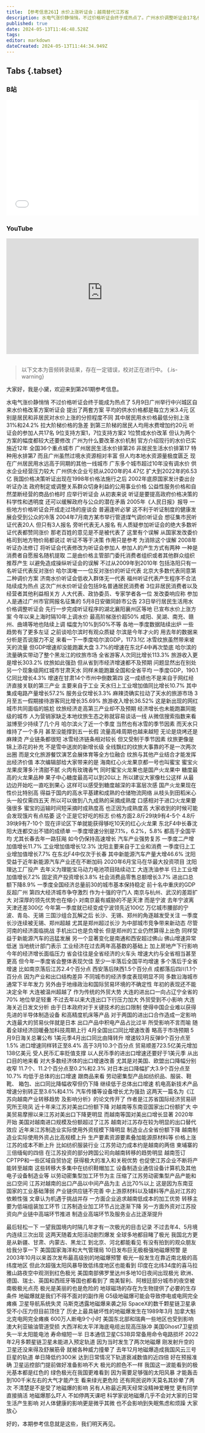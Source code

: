 ```yaml
---
title: 【参考信息261】水价上涨听证会；越南替代江苏省
description: 水电气涨价静悄悄，不过价格听证会终于成热点了。广州水价调整听证会17名参加人都赞成涨价。正好回顾一下价格听证会的历史和争议，听证≠决策，作用只是“参考”，现在也不叫代表，而叫参加人。一季度各地GDP陆续出炉，再次证明文旅救不了网红城市。30强城市中，宁波超过天津，郑州超越长沙成为中部第二城。江苏国际经贸研究所论文研究江苏向越南产业转移趋势及影响。极光大爆发，美则美矣，也是危险。
published: true
date: 2024-05-13T11:46:48.528Z
tags: 
editor: markdown
dateCreated: 2024-05-13T11:44:34.949Z
---
```


## Tabs {.tabset}
### B站
<div style="position: relative; padding: 30% 45%;">
<iframe style="position: absolute; width: 100%; height: 100%; left: 0; top: 0;" src="//player.bilibili.com/player.html?&bvid=BV1gt421M739&page=1&as_wide=1&high_quality=1&danmaku=1&autoplay=0" scrolling="no" border="0" frameborder="no" framespacing="0" allowfullscreen="true"></iframe>
</div>

### YouTube
<div style="position: relative; padding: 30% 45%;">
<iframe style="position: absolute; top: 0; left: 0; width: 100%; height: 100%;" src="https://www.youtube-nocookie.com/embed/YouTubeVID" title="YouTube video player" frameborder="0" allow="accelerometer; autoplay; clipboard-write; encrypted-media; gyroscope; picture-in-picture" allowfullscreen></iframe>
</div>

## 

> 以下文本为音频转录结果，存在一定错误，校对正在进行中。
{.is-warning}

大家好，我是小黛，欢迎来到第261期参考信息。

水电气涨价静悄悄
不过价格听证会终于能成为热点了
5月9日广州举行中兴城区自来水价格改革方案听证会
提出了两套方案
平均的供水价格都是每立方米3.4元
区别是居民和非居民对水价上涨的分担程度不同
其中居民用水价格最低分别上涨31%和24.2%
拉大阶梯价格的急差
到第三阶梯的居民人均用水费增加约20元
听证会的参加人共17名
9位支持方案1，7位支持方案2
1位赞成水价改革
但认为两个方案的幅度都较大还要修改
广州为什么要改革水价机制
官方介绍现行的水价已实施近12年
全国36个重点城市
广州居民生活水价排第26
非居民生活水价排第17
特种用水排第7
而且广州虽然过境水资源相对丰富
但人均本地水资源量极度匮乏
现在广州居民用水远高于同期的其他一线城市
广东多个城市超过10年没有调水价
供水企业经营压力较大
广州供水企业亏损从2020年的4.47亿
扩大到2022年的6.53亿
我国价格决策听证出现在1998年价格法施行之后
2002年底原国家发计委出台听证办法
政府制定或调整关系群众切身利益的公用事业价格
公益性服务价格和自然垄断经营的商品价格时
应举行听证会
从初衷来说
听证是要提高政府价格决策的科学性和透明度
还可以缓解政府与公众的潜在矛盾
2005年《人民日报》报导
一些地方价格听证会开成走过场的座谈会
普遍逢听必掌
这不利于听证制度的健康发展会受到公众的冷落
2004年7月南方某市举行管道煤气调价听证会
想征集市民听证代表20人
但只有3人报名
旁听代表无人报名
有人质疑参加听证会的绝大多数听证代表都赞同涨价
那老百姓的意见是不是被代表了
这里有个误解
从国家发改委价格司到地方物价局都说过
听证不等于决策
作用只是参考
为消除这个误解
2008年听证办法修订
将听证会代表修改为听证会参加人
参加人的产生方式有两种
一种是消费者自愿报名随机提取
二是由价格主管部门委托消费者组织或者其他群众组织推荐产生
以避免造成操纵听证会的误解
不过从2009年到2010年
包括洛阳只有一名听证代表反对涨价
哈尔滨唯一一位反对涨价的听证代表
北京大多数代表同意第二种调价方案
济南水价听证会低收入群体无一代表
福州听证代表产生程序不合法陆续成为热点
这次广州水价听证会包括9名普通居民消费者
3位非居民消费者以及经营者其他利益相关方
人大代表、政协委员、专家学者各一位
发改委响应称
参加人是通过广州市官网报名征集的
5月8日安徽同龄市公告
23日举行居民生活用水价格调整听证会
先行一步完成听证程序的湖北襄阳襄州区等地
已宣布水价上涨方案
今年以来上海时隔10年上调水价
最高阶梯涨价超50%
咸阳、吴湖、南充、赣州、曲靖等地也陆续上调
幅度为10%到50%不等
各地一季度数据陆续出炉
一些趋势有了更多左证
之前谈哈尔滨时有观众质疑
尔滨是今年才火的
用去年的数据来分析是否说服力不足
来看一下一季度哈尔滨GDP，1173.1亿
冰雪纹旅虽然带来坡天的流量
但GDP增速却没能跑赢大盘
3.7%的增速在东北F4中再次垫底
哈尔滨的流量确实带动了整个黑龙江的纹旅市场
全省游客人次同比增长113.3%
旅游收入更是增长303.2%
纹旅如此强劲
但从省到市经济增速都不及预期
问题显然出在别处
另一个现象级网红城市甘肃天水
同样未能跑赢全国和全省平均
一季度GDP，190.1亿同比增长4.3%
增速在甘肃14个市州中倒数第四
这一成绩也不是来自于网红经济直接关联的第三产业
主要来自于工业
天水归上工业增加值同比增长10.7%
其中集成电路产量增长57.2%
服务业仅增长3.3%
麻辣烫确实拉动了天水的旅游市场
3月至五一假期接待游客同比增长35.69%
旅游收入增长36.52%
这是新出现的网红城市共同面临的尴尬
纹旅经济走高第三产业却不及预期
经济增长也未能跑赢同能级的城市
人为营销家缺乏本地纹旅生态之称就容易谈话一线
从微信搜索指数来看
滋博至少持续了几个月
哈尔滨火了近一个季度
当然也有冰雪的季节因素
而天水只维持了一个多月
甚至没能撑到五一长假
流量高峰周期也越来越短
无论是烧烤还是麻辣烫
产业链条都很短
冰雪经济链条相对较长
但又受制于季节因素
纹旅更像是锦上添花的补充
不是雪中送炭的新增长级
全线飘红的纹旅大事靠的不是一次两次出圈
而是文化旅游餐饮演艺会展体育等全方位融合
纹旅与其他产业结合才能发挥出经济价值
本次编辑部给大家带来的是
海南红心火龙果京都一号也叫蜜宝
蜜宝火龙果皮薄多汁清甜不腻
火肉有玫瑰香气
同时蜜宝火龙果也是国产火龙果中
糖度最高的火龙果品种
果子中心糖度最高可以到20以上
所以建议大家像杜公这样
从最边边开始吃一直吃到果心
这样可以感受到糖度越深的丰富层次感
国产火龙果现在性价比特别高
得益于国内的高水平基建和成熟的仓储物流网络
从枝头到田稻米心头一般仅需四五天
所以可以做到八九成熟的采摘成熟度
口感相对于进口火龙果要强很多
蜜宝的运输时间短采摘时成熟度高
也正因为成熟度高
大家收到的时候可能会发现饿片有点枯萎
这个正是它好吃的标志
价格方面2.8斤29块9有4-5个
4.8斤39块9有7-10个
现在评论区下单就能获得够吃10天的红心火龙果
东北F4中长春沈阳大连都交出不错的成绩单
一季度增速分别是7.1%，6.2%，5.8%
都高于全国平均
尤其长春去年一路狂飚
如今仍保持高速增长
汽车产业强势复苏
一季度二产增加值增长11.7%
工业增加值增长12.3%
沈阳主要来自于工业和消费
一季度归上工业增加值增长7.7%
在东北F4中仅次于长春
其中新能源汽车产量大增46.6%
沈阳受益于近年新能源汽车产业还在不断加码
2020年6月宝马在华最大投资项目
沈阳理达工厂投产
去年义为理能宝马动力电池项目陆续动工
大连洗油参半
归上工业增加值增长7.2%
固定资产投资增长3.8%
社会消费品零售总额增长3.7%
进出口总额下降8.9%
一季度全国经济总量前30的城市基本保持稳定
前十名中重庆的GDP反超广州
第四大经济城市争夺激烈
作为十强的守门人
南京与杭州、武汉的差距扩大
对深厚的领先优势也在缩小
对南京最有威胁的不是天津
而是宁波
去年宁波离天津还差300亿
今年第一季度就已经变成宁波领先近100亿
万亿城市腰部的宁波、青岛、无锡
三国沙组合瓦解之后
长沙、无锡、郑州的角逐越发受关注
一季度长沙连续被无锡、郑州超越
尤其是郑州超过长沙
为中部城市竞争带来新动态
尽管河南的经济面临挑战
手机出口也是负增长
但是郑州的工业仍然算得上出色
同样受益于新能源汽车的迅猛发展
另一个显著变化是南通和西安超过佛山
佛山增速异常低迷
当地统计部门表示
工业经济在过去两年高基数的基础上
加上房地产下行影响
今年的经济增长面临压力
省会往往是全省经济的火车头
增速大约与全省相当甚至更高
但今年一季度省会整体表现欠佳
至少一半落后全国平均增速
多个落后于全省增速
比如南京落后江苏2.4个百分点
西安落后陕西1.5个百分点
成都落后四川1.1个百分点
因为产业和出口结构差异
不同城市的经济季度表现明显不同
多数沿海城市通常下半年发力
另外由于地缘政治和国际贸易环境的不确定性
年初的表现还不能决定全年
大连被温州超越了
作为传统的外贸大势
大连的进出口一向占辽宁全省的70%
地位举足轻重
不过去年以来大连出口下行压力加大
外贸受到不小影响
大连海关近日发文分析
由于日本政府对于关键技术的出口限制
使得中国企业难以获得先进的半导体制造设备
和高精度机床等产品
对于两国的进出口合作造成一定影响
大连最大的贸易伙伴就是日本
出口产品中积电产品占比过半
所受影响不言而喻
随着全球经济回暖叠加科技周期上行
4月全国出口同比增速改善
略高于市场预期
5月9日海关总署公布
1美元季4月出口同比由降转升
增速较3月反弹9个百分点至1.5%
进口增速同样转正至8.4%
高于3月10.3个百分点
贸易顺差723.5亿美元增加138亿美元
受人民币汇率贬值支撑
以人民币季的进出口增速还要好于1美元季
从出口目的地来看
对大多数经济体的出口增速改善
尤其是对美国、欧盟出口降幅分别收窄
11.7个、11.2个百分点至0.2%和2.3%
对日本出口降幅扩大3.9个百分点至10.7%
均低于总体的出口增速
跟商品来看
劳动密集型产品如纺织品、服装、鞋靴、
箱包、出口同比降幅收窄但仍下降
继续低于总体出口增速
机电高新技术产品增速分别转正至3.6%和4.1%
汽车传播等设备增长尤为强劲
这两天一篇名为《江苏向越南产业转移趋势
及影响分析》的论文传开了
作者是江苏省国际经济贸易研究所王晓凤
近十年来江苏对美出口份额下降
对越南等东南亚国家出口份额扩大
中美贸易摩擦以来江苏对美出口下降更明显
而越南等国对美出口增长显著
2020年开始
美国对越南进口规模及份额超过了江苏
越南对江苏存在较为明显的出口替代效应
近年来江苏制造业实际使用外资规模下降明显
制造业占全省份额下降
越南制造业实际使用外资占比高规模上升
生产要素资源要素叠加能源原材料等
价格上涨江苏的成本不断上升
比如纺织服装行业
江苏劳动力成本约是越南的两倍
柬埔寨的三倍缅甸的四倍
在江苏投资的部分跨国公司向越南转移的趋势明显
越南签订CPTPP和一些区域自贸协定
获得极大的准入和关税优势
也促使江苏企业不断将产能转至越南
这些转移大多集中在纺织鞋帽加工
设备制造业通信设备计算机及其他电子设备制造业等
以劳动密集型加工环节为主
压缩了江苏劳动密集型产品产能和出口空间
江苏对越南的出口产品以中间产品为主
占比70%以上
这是因为东南亚国家的工业基础薄弱
产业链供应链不完善
中上游原材料以及辅料等产品对江苏的依赖性强
文章认为机遇于挑战并存
一方面企业追求越南低成本的加工优势
转移主要为低端组装加工环节
江苏制造业加工环节占比逐渐下降
另一方面外资对江苏投资向产业链中高端环节推进
制造业高端环节及服务业占比逐渐提升


最后轻松一下
一望我国境内时隔几年才有一次极光的目击记录
不过去年4、5月境内连续三次出现
这两天随着太阳活动剧烈爆发
全球多地都目睹了极光
我国北方更是从新疆、甘肃、内蒙古、黑龙江
到北京、河北都能看见
有没有拍到的观众朋友给我分享一下
美国国家海洋和大气管理局
10日发布巨无极极强地磁爆预警
是2003年10月以来首次发布最高级别的地磁爆预警
极光一般发生在靠近南北极的高纬度地区
但此次超强太阳风暴导致低纬度地区也能看到
印度在北纬34度的喜马拉雅山路夜空中观测到红色极光
美国南部佛罗里达州多地10日夜间出现极光
欧洲、德国、瑞士、英国和西班牙等国也都看到了
南美智利、阿根廷部分城市的夜空被南极极光点亮
极光是美丽的也是危险的
地球磁场的存在为生物提供了必要的生存条件
地磁爆就是我们不得不面对的副作用
G5级地磁爆可能会导致停电或电网完全瘫痪
卫星导航系统失灵
马斯克透露地磁爆来袭之际
SpaceX的数千颗星链卫星承受不小压力但目前顶住了
历史上最具破坏性的地磁爆发生在1989年3月
加拿大魁北克电网完全瘫痪
600万人断电9个小时
美国东北部和瑞典一些地区也受到影响
澳大利亚输油管道受损
大西洋和太平洋海底电缆出现高压脉冲
美国Ghost7卫星损失一半太阳能电池
寿命缩短一半
日本通信卫星CS3B异常备用命令电路损坏
2022年2月多颗星链卫星未能进入预定轨道
因为当时发生了两次地磁爆
刚发射升空的卫星还没来得及舒展筋骨
就被各种威力撞晕了
去年12月地磁爆造成我国风云三号巨星的轨道
单日降低约300米
达到日常情况下轨道衰减数值的近四倍
好在预报准确
卫星运控部门提前做好准备影响不大
极光的颜色不一样
我国这一波能看到的极光基本都是红色的
绿色极光在我国更难看到
因为需要足够强的太阳风暴
才能轰击到100千米左右的大气才能产生
看来绿光更危险
还有网民说昨天莫名其妙晕了两次
不清楚是不是受了地磁爆的影响
另有人称最近两天经常没精神爱睡觉
更有同学直接搞活
地磁爆那么吓人
不如停两天课吧
科学家说地磁爆几乎不会对大家的日常生活产生影响
对人体健康的影响更是微乎其微
也不会影响到失眠焦虑和烦躁
大家放心

好的，本期参考信息就是这些，我们明天再见。
